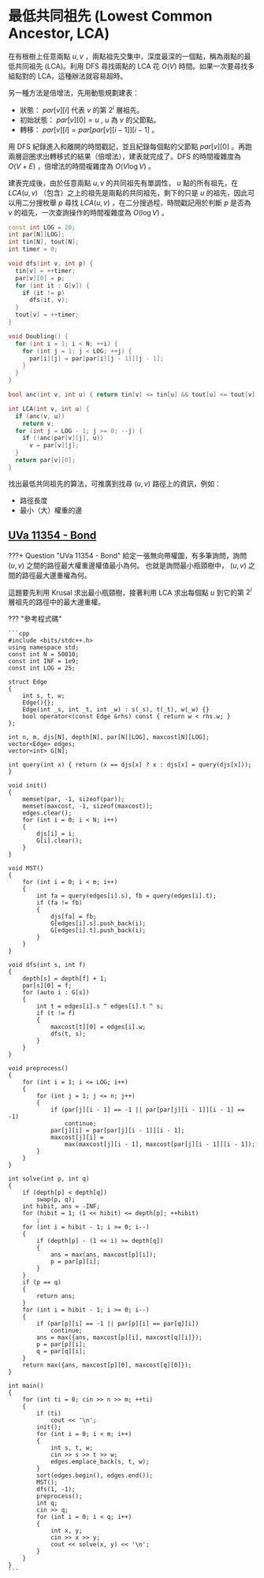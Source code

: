 # 最低共同祖先 (Lowest Common Ancestor, LCA)

在有根樹上任意兩點 $u,v$ ，兩點祖先交集中，深度最深的一個點，稱為兩點的最低共同祖先 (LCA)。利用 DFS 尋找兩點的 LCA 花 $O(V)$ 時間。如果一次要尋找多組點對的 LCA，這種辦法就容易超時。

另一種方法是倍增法，先用動態規劃建表：

- 狀態： $par[v][i]$ 代表 $v$ 的第 $2^i$ 層祖先。
- 初始狀態： $par[v][0]=u$ , $u$ 為 $v$ 的父節點。
- 轉移： $par[v][i]=par[par[v][i-1]][i-1]$ 。

用 DFS 紀錄進入和離開的時間戳記，並且紀錄每個點的父節點 $par[v][0]$ 。再跑兩層迴圈求出轉移式的結果（倍增法），建表就完成了。DFS 的時間複雜度為 $O(V+E)$ ，倍增法的時間複雜度為 $O(V\log V)$ 。

建表完成後，由於任意兩點 $u,v$ 的共同祖先有單調性， $u$ 點的所有祖先，在 $LCA(u,v)$ （包含）之上的祖先是兩點的共同祖先，剩下的只是 $u$ 的祖先，因此可以用二分搜枚舉 $p$ 尋找 $LCA(u,v)$ ，在二分搜過程，時間戳記用於判斷 $p$ 是否為 $v$ 的祖先，一次查詢操作的時間複雜度為 $O(\log V)$ 。

```cpp
const int LOG = 20;
int par[N][LOG];
int tin[N], tout[N];
int timer = 0;

void dfs(int v, int p) {
  tin[v] = ++timer;
  par[v][0] = p;
  for (int it : G[v]) {
    if (it != p)
      dfs(it, v);
  }
  tout[v] = ++timer;
}

void Doubling() {
  for (int i = 1; i < N; ++i) {
    for (int j = 1; j < LOG; ++j) {
      par[i][j] = par[par[i][j - 1]][j - 1];
    }
  }
}

bool anc(int v, int u) { return tin[v] <= tin[u] && tout[u] <= tout[v]; }

int LCA(int v, int u) {
  if (anc(v, u))
    return v;
  for (int j = LOG - 1; j >= 0; --j) {
    if (!anc(par[v][j], u))
      v = par[v][j];
  }
  return par[v][0];
}
```

找出最低共同祖先的算法，可推廣到找尋 $(u,v)$ 路徑上的資訊，例如：

- 路徑長度
- 最小（大）權重的邊

##  [UVa 11354 - Bond](https://onlinejudge.org/external/113/11354.pdf) 

???+ Question "UVa 11354 - Bond"
    給定一張無向帶權圖，有多筆詢問，詢問 $(u,v)$ 之間的路徑最大權重邊權值最小為何。
    也就是詢問最小瓶頸樹中， $(u,v)$ 之間的路徑最大邊重權為何。

這題要先利用 Krusal 求出最小瓶頸樹，接著利用 LCA 求出每個點 $u$ 到它的第 $2^i$ 層祖先的路徑中的最大邊重權。

??? "參考程式碼"

    ```cpp
    #include <bits/stdc++.h>
    using namespace std;
    const int N = 50010;
    const int INF = 1e9;
    const int LOG = 25;

    struct Edge
    {
        int s, t, w;
        Edge(){};
        Edge(int _s, int _t, int _w) : s(_s), t(_t), w(_w) {}
        bool operator<(const Edge &rhs) const { return w < rhs.w; }
    };

    int n, m, djs[N], depth[N], par[N][LOG], maxcost[N][LOG];
    vector<Edge> edges;
    vector<int> G[N];

    int query(int x) { return (x == djs[x] ? x : djs[x] = query(djs[x])); }

    void init()
    {
        memset(par, -1, sizeof(par));
        memset(maxcost, -1, sizeof(maxcost));
        edges.clear();
        for (int i = 0; i < N; i++)
        {
            djs[i] = i;
            G[i].clear();
        }
    }

    void MST()
    {
        for (int i = 0; i < m; i++)
        {
            int fa = query(edges[i].s), fb = query(edges[i].t);
            if (fa != fb)
            {
                djs[fa] = fb;
                G[edges[i].s].push_back(i);
                G[edges[i].t].push_back(i);
            }
        }
    }

    void dfs(int s, int f)
    {
        depth[s] = depth[f] + 1;
        par[s][0] = f;
        for (auto i : G[s])
        {
            int t = edges[i].s ^ edges[i].t ^ s;
            if (t != f)
            {
                maxcost[t][0] = edges[i].w;
                dfs(t, s);
            }
        }
    }

    void preprocess()
    {
        for (int i = 1; i <= LOG; i++)
        {
            for (int j = 1; j <= n; j++)
            {
                if (par[j][i - 1] == -1 || par[par[j][i - 1]][i - 1] == -1)
                    continue;
                par[j][i] = par[par[j][i - 1]][i - 1];
                maxcost[j][i] =
                    max(maxcost[j][i - 1], maxcost[par[j][i - 1]][i - 1]);
            }
        }
    }

    int solve(int p, int q)
    {
        if (depth[p] < depth[q])
            swap(p, q);
        int hibit, ans = -INF;
        for (hibit = 1; (1 << hibit) <= depth[p]; ++hibit)
            ;
        for (int i = hibit - 1; i >= 0; i--)
        {
            if (depth[p] - (1 << i) >= depth[q])
            {
                ans = max(ans, maxcost[p][i]);
                p = par[p][i];
            }
        }
        if (p == q)
        {
            return ans;
        }
        for (int i = hibit - 1; i >= 0; i--)
        {
            if (par[p][i] == -1 || par[p][i] == par[q][i])
                continue;
            ans = max({ans, maxcost[p][i], maxcost[q][i]});
            p = par[p][i];
            q = par[q][i];
        }
        return max({ans, maxcost[p][0], maxcost[q][0]});
    }

    int main()
    {
        for (int ti = 0; cin >> n >> m; ++ti)
        {
            if (ti)
                cout << '\n';
            init();
            for (int i = 0; i < m; i++)
            {
                int s, t, w;
                cin >> s >> t >> w;
                edges.emplace_back(s, t, w);
            }
            sort(edges.begin(), edges.end());
            MST();
            dfs(1, -1);
            preprocess();
            int q;
            cin >> q;
            for (int i = 0; i < q; i++)
            {
                int x, y;
                cin >> x >> y;
                cout << solve(x, y) << '\n';
            }
        }
    }
    ```
